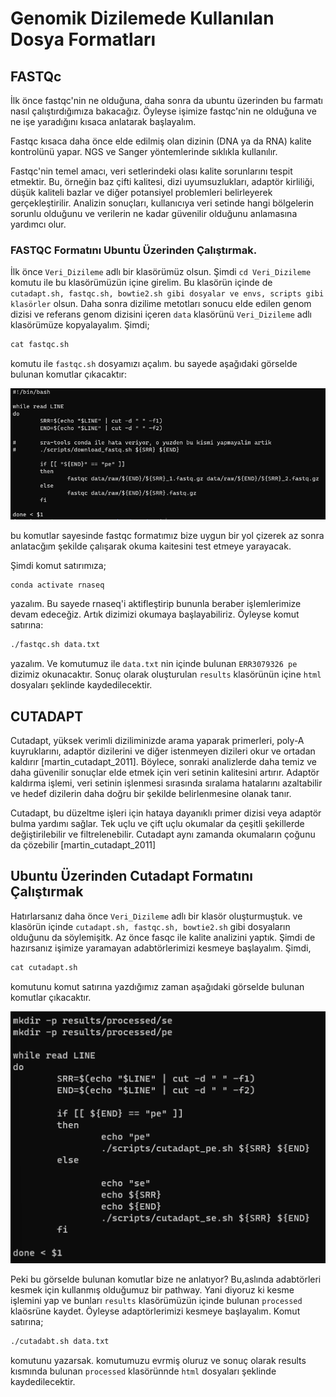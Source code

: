 # Genomik Dizilemede Kullanılan Dosya Formatları

## FASTQc

İlk önce fastqc'nin ne olduğuna, daha sonra da ubuntu üzerinden bu farmatı nasıl çalıştırdığımıza bakacağız. Öyleyse işimize fastqc'nin ne olduğuna ve ne işe yaradığını kısaca anlatarak başlayalım.

Fastqc kısaca daha önce elde edilmiş olan dizinin (DNA ya da RNA) kalite kontrolünü yapar. NGS ve Sanger yöntemlerinde sıklıkla kullanılır. 

Fastqc'nin temel amacı, veri setlerindeki olası kalite sorunlarını tespit etmektir. Bu, örneğin baz çifti kalitesi, dizi uyumsuzlukları, adaptör kirliliği, düşük kaliteli bazlar ve diğer potansiyel problemleri belirleyerek gerçekleştirilir. Analizin sonuçları, kullanıcıya veri setinde hangi bölgelerin sorunlu olduğunu ve verilerin ne kadar güvenilir olduğunu anlamasına yardımcı olur.

### FASTQC Formatını Ubuntu Üzerinden Çalıştırmak. 

İlk önce `Veri_Dizileme` adlı bir klasörümüz olsun. Şimdi `cd Veri_Dizileme` komutu ile bu klasörümüzün içine girelim. Bu klasörün içinde de `cutadapt.sh, fastqc.sh, bowtie2.sh gibi dosyalar ve envs, scripts gibi klasörler` olsun. Daha sonra dizilime metotları sonucu elde edilen genom dizisi ve referans genom dizisini içeren `data` klasörünü `Veri_Dizileme` adlı klasörümüze kopyalayalım. Şimdi;

```markdown
cat fastqc.sh
```

komutu ile `fastqc.sh` dosyamızı açalım. bu sayede aşağıdaki görselde bulunan komutlar çıkacaktır: 

![Fastqc.sh komutu](image.png)

bu komutlar sayesinde fastqc formatımız bize uygun bir yol çizerek az sonra anlatacğım şekilde çalışarak okuma kaitesini test etmeye yarayacak. 

Şimdi komut satırımıza;

```markdown
conda activate rnaseq
```
yazalım. Bu sayede rnaseq'i aktifleştirip bununla beraber işlemlerimize devam edeceğiz. Artık dizimizi okumaya başlayabiliriz. Öyleyse komut satırına:

```markdown
./fastqc.sh data.txt
```

yazalım. Ve komutumuz ile `data.txt` nin içinde bulunan `ERR3079326 pe` dizimiz okunacaktır. Sonuç olarak oluşturulan `results` klasörünün içine `html` dosyaları şeklinde kaydedilecektir. 

## CUTADAPT

Cutadapt, yüksek verimli diziliminizde arama yaparak primerleri, poly-A kuyruklarını, adaptör dizilerini ve diğer istenmeyen dizileri okur ve ortadan kaldırır [martin_cutadapt_2011]. Böylece, sonraki analizlerde daha temiz ve daha güvenilir sonuçlar elde etmek için veri setinin kalitesini artırır. Adaptör kaldırma işlemi, veri setinin işlenmesi sırasında sıralama hatalarını azaltabilir ve hedef dizilerin daha doğru bir şekilde belirlenmesine olanak tanır.

Cutadapt, bu düzeltme işleri için hataya dayanıklı primer dizisi veya adaptör bulma yardımı sağlar. Tek uçlu ve çift uçlu okumalar da çeşitli şekillerde değiştirilebilir ve filtrelenebilir. Cutadapt aynı zamanda okumaların çoğunu da çözebilir [martin_cutadapt_2011]

## Ubuntu Üzerinden Cutadapt Formatını Çalıştırmak 

Hatırlarsanız daha önce `Veri_Dizileme` adlı bir klasör oluşturmuştuk. ve klasörün içinde `cutadapt.sh, fastqc.sh, bowtie2.sh` gibi dosyaların olduğunu da söylemişitk. Az önce fasqc ile kalite analizini yaptık. Şimdi de hazırsanız işimize yaramayan adabtörlerimizi kesmeye başlayalım. Şimdi,

```markdown
cat cutadapt.sh
```
komutunu komut satırına yazdığımız zaman aşağıdaki görselde bulunan komutlar çıkacaktır. 

![cutadapt.sh komutu](image-1.png)

Peki bu görselde bulunan komutlar bize ne anlatıyor? Bu,aslında adabtörleri kesmek için kullanmış olduğumuz bir pathway. Yani diyoruz ki kesme işlemini yap ve bunları `results` klasörümüzün içinde bulunan `processed` klaösrüne kaydet. Öyleyse adaptörlerimizi kesmeye başlayalım. Komut satırına;

```markdown
./cutadabt.sh data.txt
```
komutunu yazarsak. komutumuzu evrmiş oluruz ve sonuç olarak results kısmında bulunan `processed` klasörünnde `html` dosyaları şeklinde kaydedilecektir. 


